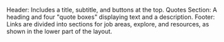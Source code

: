 Header: Includes a title, subtitle, and buttons at the top.
Quotes Section: A heading and four "quote boxes" displaying text and a description.
Footer: Links are divided into sections for job areas, explore, and resources, as shown in the lower part of the layout.
